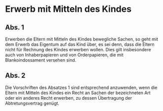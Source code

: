 # Erwerb mit Mitteln des Kindes



## Abs. 1

 Erwerben die Eltern mit Mitteln des Kindes bewegliche Sachen, so geht mit dem Erwerb das Eigentum auf das Kind über, es sei denn, dass die Eltern nicht für Rechnung des Kindes erwerben wollen. Dies gilt insbesondere auch von Inhaberpapieren und von Orderpapieren, die mit Blankoindossament versehen sind.

## Abs. 2

 Die Vorschriften des Absatzes 1 sind entsprechend anzuwenden, wenn die Eltern mit Mitteln des Kindes ein Recht an Sachen der bezeichneten Art oder ein anderes Recht erwerben, zu dessen Übertragung der Abtretungsvertrag genügt. 

